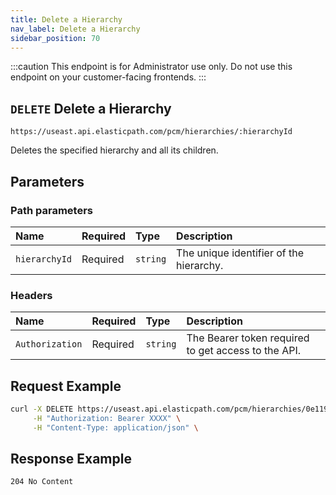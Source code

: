 ```yaml
---
title: Delete a Hierarchy
nav_label: Delete a Hierarchy
sidebar_position: 70
---
```


:::caution
This endpoint is for Administrator use only. Do not use this endpoint on your customer-facing frontends.
:::

## `DELETE` Delete a Hierarchy

```http
https://useast.api.elasticpath.com/pcm/hierarchies/:hierarchyId
```

Deletes the specified hierarchy and all its children.

## Parameters

### Path parameters

| Name | Required | Type | Description |
| :--- | :--- | :--- | :--- |
| `hierarchyId` | Required | `string` | The unique identifier of the hierarchy. |

### Headers

| Name | Required | Type | Description |
| :--- | :--- | :--- | :--- |
| `Authorization` | Required | `string` | The Bearer token required to get access to the API. |

## Request Example

```bash
curl -X DELETE https://useast.api.elasticpath.com/pcm/hierarchies/0e119de2-5fb0-4bca-9b84-b3fc6c903007 \
     -H "Authorization: Bearer XXXX" \
     -H "Content-Type: application/json" \
```

## Response Example

`204 No Content`
